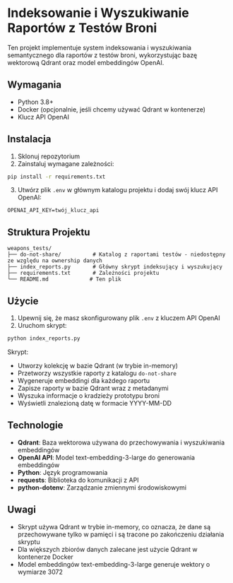 # Indeksowanie i Wyszukiwanie Raportów z Testów Broni

Ten projekt implementuje system indeksowania i wyszukiwania semantycznego dla raportów z testów broni, wykorzystując bazę wektorową Qdrant oraz model embeddingów OpenAI.

## Wymagania

- Python 3.8+
- Docker (opcjonalnie, jeśli chcemy używać Qdrant w kontenerze)
- Klucz API OpenAI

## Instalacja

1. Sklonuj repozytorium
2. Zainstaluj wymagane zależności:
```bash
pip install -r requirements.txt
```
3. Utwórz plik `.env` w głównym katalogu projektu i dodaj swój klucz API OpenAI:
```
OPENAI_API_KEY=twój_klucz_api
```

## Struktura Projektu

```
weapons_tests/
├── do-not-share/          # Katalog z raportami testów - niedostępny ze względu na ownership danych
├── index_reports.py       # Główny skrypt indeksujący i wyszukujący
├── requirements.txt       # Zależności projektu
└── README.md             # Ten plik
```

## Użycie

1. Upewnij się, że masz skonfigurowany plik `.env` z kluczem API OpenAI
2. Uruchom skrypt:
```bash
python index_reports.py
```

Skrypt:
- Utworzy kolekcję w bazie Qdrant (w trybie in-memory)
- Przetworzy wszystkie raporty z katalogu `do-not-share`
- Wygeneruje embeddingi dla każdego raportu
- Zapisze raporty w bazie Qdrant wraz z metadanymi
- Wyszuka informacje o kradzieży prototypu broni
- Wyświetli znalezioną datę w formacie YYYY-MM-DD

## Technologie

- **Qdrant**: Baza wektorowa używana do przechowywania i wyszukiwania embeddingów
- **OpenAI API**: Model text-embedding-3-large do generowania embeddingów
- **Python**: Język programowania
- **requests**: Biblioteka do komunikacji z API
- **python-dotenv**: Zarządzanie zmiennymi środowiskowymi

## Uwagi

- Skrypt używa Qdrant w trybie in-memory, co oznacza, że dane są przechowywane tylko w pamięci i są tracone po zakończeniu działania skryptu
- Dla większych zbiorów danych zalecane jest użycie Qdrant w kontenerze Docker
- Model embeddingów text-embedding-3-large generuje wektory o wymiarze 3072
